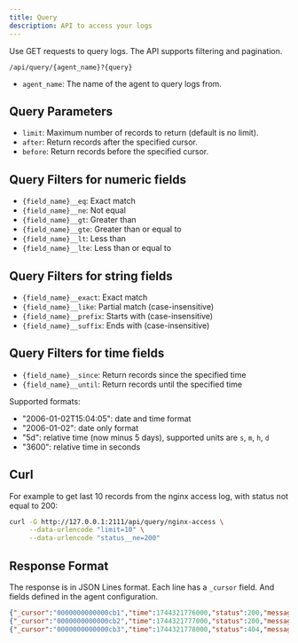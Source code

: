 ```yaml
---
title: Query
description: API to access your logs
---
```


Use GET requests to query logs. The API supports filtering and pagination.

```
/api/query/{agent_name}?{query}
```

- `agent_name`: The name of the agent to query logs from.

## Query Parameters

- `limit`: Maximum number of records to return (default is no limit).
- `after`: Return records after the specified cursor.
- `before`: Return records before the specified cursor.

## Query Filters for numeric fields

- `{field_name}__eq`: Exact match
- `{field_name}__ne`: Not equal
- `{field_name}__gt`: Greater than
- `{field_name}__gte`: Greater than or equal to
- `{field_name}__lt`: Less than
- `{field_name}__lte`: Less than or equal to

## Query Filters for string fields

- `{field_name}__exact`: Exact match
- `{field_name}__like`: Partial match (case-insensitive)
- `{field_name}__prefix`: Starts with (case-insensitive)
- `{field_name}__suffix`: Ends with (case-insensitive)

## Query Filters for time fields

- `{field_name}__since`: Return records since the specified time
- `{field_name}__until`: Return records until the specified time

Supported formats:

- "2006-01-02T15:04:05": date and time format
- "2006-01-02": date only format
- "5d": relative time (now minus 5 days), supported units are `s`, `m`, `h`, `d`
- "3600": relative time in seconds

## Curl

For example to get last 10 records from the nginx access log, with status not equal to 200:

```bash
curl -G http://127.0.0.1:2111/api/query/nginx-access \
     --data-urlencode "limit=10" \
     --data-urlencode "status__ne=200"
```

## Response Format

The response is in JSON Lines format.
Each line has a `_cursor` field. And fields defined in the agent configuration.

```json
{"_cursor":"0000000000000cb1","time":1744321776000,"status":200,"message":"GET /"}
{"_cursor":"0000000000000cb2","time":1744321777000,"status":200,"message":"GET /favicon.ico"}
{"_cursor":"0000000000000cb3","time":1744321778000,"status":404,"message":"GET /not-found"}
```

